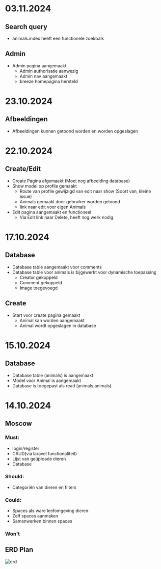 # 03.11.2024

## Search query
* animals.index heeft een functionele zoekbalk

## Admin
* Admin pagina aangemaakt
  * Admin authorisatie aanwezig
  * Admin nav aangemaakt
  * breeze homepagina hersteld

# 23.10.2024

## Afbeeldingen
* Afbeeldingen kunnen getoond worden en worden opgeslagen

# 22.10.2024

## Create/Edit
* Create Pagina afgemaakt (Moet nog afbeelding database)
* Show model op profile gemaakt
  * Route van profile gewijzigd van edit naar show (Soort van, kleine issue)
  * Animals gemaakt door gebruiker worden getoond
  * link naar edit voor eigen Animals
* Edit pagina aangemaakt en functioneel
  * Via Edit link naar Delete, heeft nog werk nodig

# 17.10.2024

## Database

* Database table aangemaakt voor comments
* Database table voor animals is bijgewerkt voor dynamische toepassing
  * Creator gekoppeld
  * Comment gekoppeld
  * Image toegevoegd

## Create

* Start voor create pagina gemaakt
  * Animal kan worden aangemaakt
  * Animal wordt opgeslagen in database

# 15.10.2024

## Database

* Database table (animals) is aangemaakt
* Model voor Animal is aangemaakt
* Database is toegepast als read (animals.animals)

# 14.10.2024
## Moscow
### Must:
* login/register
* CRUD(via laravel functionaliteit)
* Lijst van geüploade dieren
* Database
### Should:
* Categoriën van dieren en filters
### Could:
* Spaces als ware leefomgeving dieren
* Zelf spaces aanmaken
* Samenwerken binnen spaces
### Won't

## ERD Plan
![erd](/storage/app/private/Screenshot%202024-10-14%20122007.png)

